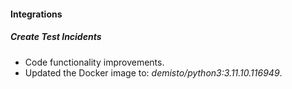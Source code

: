 #### Integrations

##### Create Test Incidents
- Code functionality improvements.
- Updated the Docker image to: *demisto/python3:3.11.10.116949*.